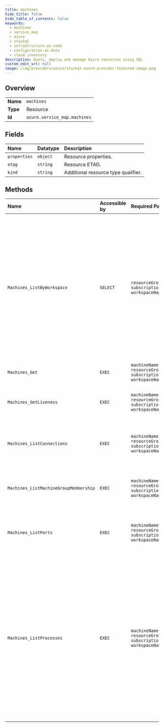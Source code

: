 ```yaml
---
title: machines
hide_title: false
hide_table_of_contents: false
keywords:
  - machines
  - service_map
  - azure    
  - stackql
  - infrastructure-as-code
  - configuration-as-data
  - cloud inventory
description: Query, deploy and manage Azure resources using SQL
custom_edit_url: null
image: /img/providers/azure/stackql-azure-provider-featured-image.png
---
```

  
    

## Overview
<table><tbody>
<tr><td><b>Name</b></td><td><code>machines</code></td></tr>
<tr><td><b>Type</b></td><td>Resource</td></tr>
<tr><td><b>Id</b></td><td><code>azure.service_map.machines</code></td></tr>
</tbody></table>

## Fields
| Name | Datatype | Description |
|:-----|:---------|:------------|
| `properties` | `object` | Resource properties. |
| `etag` | `string` | Resource ETAG. |
| `kind` | `string` | Additional resource type qualifier. |
## Methods
| Name | Accessible by | Required Params | Description |
|:-----|:--------------|:----------------|:------------|
| `Machines_ListByWorkspace` | `SELECT` | `resourceGroupName, subscriptionId, workspaceName` | Returns a collection of machines matching the specified conditions.  The returned collection represents either machines that are active/live during the specified interval  of time (`live=true` and `startTime`/`endTime` are specified) or that are known to have existed at or  some time prior to the specified point in time (`live=false` and `timestamp` is specified). |
| `Machines_Get` | `EXEC` | `machineName, resourceGroupName, subscriptionId, workspaceName` | Returns the specified machine. |
| `Machines_GetLiveness` | `EXEC` | `machineName, resourceGroupName, subscriptionId, workspaceName` | Obtains the liveness status of the machine during the specified time interval. |
| `Machines_ListConnections` | `EXEC` | `machineName, resourceGroupName, subscriptionId, workspaceName` | Returns a collection of connections terminating or originating at the specified machine |
| `Machines_ListMachineGroupMembership` | `EXEC` | `machineName, resourceGroupName, subscriptionId, workspaceName` | Returns a collection of machine groups this machine belongs to during the specified time interval. |
| `Machines_ListPorts` | `EXEC` | `machineName, resourceGroupName, subscriptionId, workspaceName` | Returns a collection of live ports on the specified machine during the specified time interval. |
| `Machines_ListProcesses` | `EXEC` | `machineName, resourceGroupName, subscriptionId, workspaceName` | Returns a collection of processes on the specified machine matching the specified conditions. The returned collection represents either processes that are active/live during the specified interval  of time (`live=true` and `startTime`/`endTime` are specified) or that are known to have existed at or  some time prior to the specified point in time (`live=false` and `timestamp` is specified).         |
